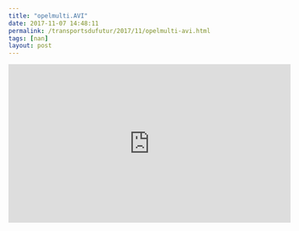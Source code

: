 ```yaml
---
title: "opelmulti.AVI"
date: 2017-11-07 14:48:11
permalink: /transportsdufutur/2017/11/opelmulti-avi.html
tags: [nan]
layout: post
---
```


<iframe width="560" height="315" src="https://www.youtube.com/embed/IZJX0nQvOEg" frameborder="0" allowfullscreen></iframe>
